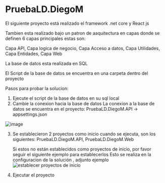 # PruebaLD.DiegoM

El siguiente proyecto está realizado el framework .net core y React js

Tambien esta realizado bajo un patron de aaquitectura en capas donde se definen 6 capas principales 
estas son:

Capa API,
Capa logica de negocio,
Capa Acceso a datos,
Capa Utilidades,
Capa Entidades,
Capa Web

La base de datos esta realizada en SQL 

El Script de la base de datos se encuentra en una carpeta dentro del proyecto


Pasos para probar la solucion:

1. Ejecute el script de la base de datos en su sql local
2. Cambie la conexion hacia la base de datos
La conexion a la base de datos se encuentra en el proyecto: PruebaLD.DiegoM.API -> appsettings.json

![image](https://user-images.githubusercontent.com/31227628/134843323-ab497b21-772a-42cd-8608-50174f8526b0.png)

3. Se establecieron 2 proyectos como inicio cuando se ejecuta, son los siguientes:
   PruebaLD.DiegoM.API,
   PruebaLD.DiegoM.Web
   
   Si estos no están establecidos como proyectos de inicio, por favor seguir el siguiente ejemplo para establecerlos
   Esto se realiza en la configuracion de la solución , adjunto ejemplo
   ![establecer proyectos de inicio](https://user-images.githubusercontent.com/31227628/134843852-1e6945d5-aac3-4874-be59-9dadd7339905.gif)
   
 4. Ejecutar el proyecto 

 

   
   







